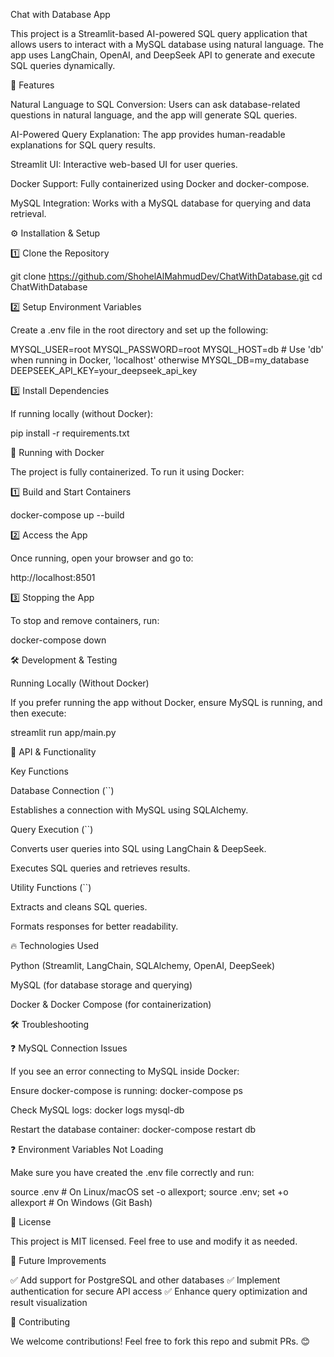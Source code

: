Chat with Database App

This project is a Streamlit-based AI-powered SQL query application that allows users to interact with a MySQL database using natural language. The app uses LangChain, OpenAI, and DeepSeek API to generate and execute SQL queries dynamically.

🚀 Features

Natural Language to SQL Conversion: Users can ask database-related questions in natural language, and the app will generate SQL queries.

AI-Powered Query Explanation: The app provides human-readable explanations for SQL query results.

Streamlit UI: Interactive web-based UI for user queries.

Docker Support: Fully containerized using Docker and docker-compose.

MySQL Integration: Works with a MySQL database for querying and data retrieval.


⚙️ Installation & Setup

1️⃣ Clone the Repository

git clone https://github.com/ShohelAlMahmudDev/ChatWithDatabase.git
cd ChatWithDatabase

2️⃣ Setup Environment Variables

Create a .env file in the root directory and set up the following:

MYSQL_USER=root
MYSQL_PASSWORD=root
MYSQL_HOST=db  # Use 'db' when running in Docker, 'localhost' otherwise
MYSQL_DB=my_database
DEEPSEEK_API_KEY=your_deepseek_api_key

3️⃣ Install Dependencies

If running locally (without Docker):

pip install -r requirements.txt

🐳 Running with Docker

The project is fully containerized. To run it using Docker:

1️⃣ Build and Start Containers

docker-compose up --build

2️⃣ Access the App

Once running, open your browser and go to:

http://localhost:8501

3️⃣ Stopping the App

To stop and remove containers, run:

docker-compose down

🛠️ Development & Testing

Running Locally (Without Docker)

If you prefer running the app without Docker, ensure MySQL is running, and then execute:

streamlit run app/main.py

📜 API & Functionality

Key Functions

Database Connection (``)

Establishes a connection with MySQL using SQLAlchemy.

Query Execution (``)

Converts user queries into SQL using LangChain & DeepSeek.

Executes SQL queries and retrieves results.

Utility Functions (``)

Extracts and cleans SQL queries.

Formats responses for better readability.

🔥 Technologies Used

Python (Streamlit, LangChain, SQLAlchemy, OpenAI, DeepSeek)

MySQL (for database storage and querying)

Docker & Docker Compose (for containerization)

🛠️ Troubleshooting

❓ MySQL Connection Issues

If you see an error connecting to MySQL inside Docker:

Ensure docker-compose is running: docker-compose ps

Check MySQL logs: docker logs mysql-db

Restart the database container: docker-compose restart db

❓ Environment Variables Not Loading

Make sure you have created the .env file correctly and run:

source .env  # On Linux/macOS
set -o allexport; source .env; set +o allexport  # On Windows (Git Bash)

📜 License

This project is MIT licensed. Feel free to use and modify it as needed.

🎯 Future Improvements

✅ Add support for PostgreSQL and other databases ✅ Implement authentication for secure API access ✅ Enhance query optimization and result visualization

🤝 Contributing

We welcome contributions! Feel free to fork this repo and submit PRs. 😊

